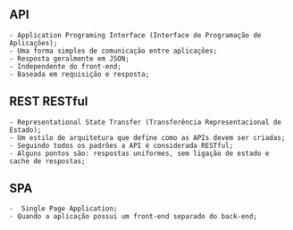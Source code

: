 
## API
    - Application Programing Interface (Interface de Programação de Aplicações);
    - Uma forma simples de comunicação entre aplicações;
    - Resposta geralmente em JSON;
    - Independente do front-end;
    - Baseada em requisição e resposta;


## REST RESTful
    - Representational State Transfer (Transferência Representacional de Estado);
    - Um estilo de arquitetura que define como as APIs devem ser criadas;
    - Seguindo todos os padrões a API é considerada RESTful;
    - Alguns pontos são: respostas uniformes, sem ligação de estado e cache de respostas; 

## SPA 
    -  Single Page Application;
    - Quando a aplicação possui um front-end separado do back-end;
    